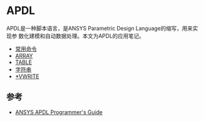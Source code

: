 # APDL

APDL是一种脚本语言，是ANSYS Parametric Design Language的缩写，用来实现参
数化建模和自动数据处理。本文为APDL的应用笔记。

- [常用命令](frqcmd.md)
- [ARRAY](array.md)
- [TABLE](table.md)
- [字符串](string.md)
- [*VWRITE](vwrite.md)


## 参考

- [ANSYS APDL Programmer's Guide
  ](http://mechanika2.fs.cvut.cz/old/pme/examples/ansys55/html/prog_55/g-apdl/AToc.htm)